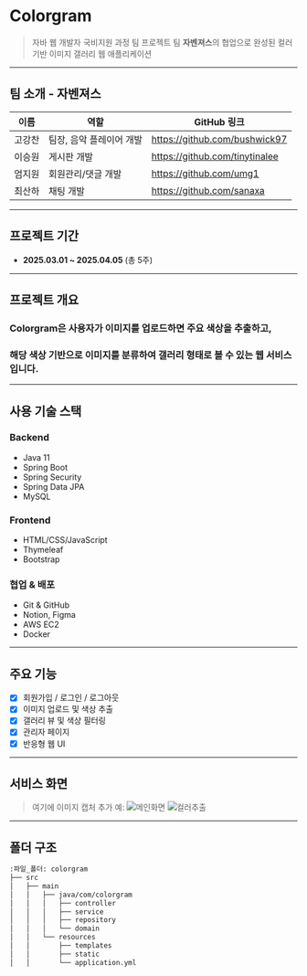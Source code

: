 # Colorgram
> 자바 웹 개발자 국비지원 과정 팀 프로젝트
> 팀 **자벤져스**의 협업으로 완성된 컬러 기반 이미지 갤러리 웹 애플리케이션
---
## 팀 소개 - 자벤져스
|  이름  |          역할            |          GitHub 링크           |
|--------|--------------------------|--------------------------------|
| 고강찬 | 팀장, 음악 플레이어 개발 | https://github.com/bushwick97  |
| 이승원 |       게시판 개발        | https://github.com/tinytinalee |
| 엄지원 |    회원관리/댓글 개발    | https://github.com/umg1        |
| 최산하 |        채팅 개발         | https://github.com/sanaxa      |
---
## 프로젝트 기간
- **2025.03.01 ~ 2025.04.05** (총 5주)
---
## 프로젝트 개요
### **Colorgram**은 사용자가 이미지를 업로드하면 주요 색상을 추출하고,
### 해당 색상 기반으로 이미지를 분류하여 갤러리 형태로 볼 수 있는 웹 서비스입니다.
---
## 사용 기술 스택
### Backend
- Java 11
- Spring Boot
- Spring Security
- Spring Data JPA
- MySQL
### Frontend
- HTML/CSS/JavaScript
- Thymeleaf
- Bootstrap
### 협업 & 배포
- Git & GitHub
- Notion, Figma
- AWS EC2
- Docker
---
## 주요 기능
- [x] 회원가입 / 로그인 / 로그아웃
- [x] 이미지 업로드 및 색상 추출
- [x] 갤러리 뷰 및 색상 필터링
- [x] 관리자 페이지
- [x] 반응형 웹 UI
---
## 서비스 화면
> 여기에 이미지 캡처 추가
> 예:
> ![메인화면](images/main_page.png)
> ![컬러추출](images/color_extraction.png)
---
## 폴더 구조
```bash
:파일_폴더: colorgram
├── src
│   ├── main
│   │   ├── java/com/colorgram
│   │   │   ├── controller
│   │   │   ├── service
│   │   │   ├── repository
│   │   │   └── domain
│   │   └── resources
│   │       ├── templates
│   │       ├── static
│   │       └── application.yml





